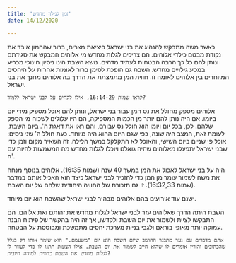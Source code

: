 ```yaml
---
title: 'זמן לגילוי מחדש'
date: 14/12/2020

---
```


כאשר משה מתבקש להנהיג את בני ישראל ביציאת מצרים, ברור שההמון איבד את נקודת מבטם כילדי אלוהים. הם צריכים לגלות מחדש מי אלוהים המבקש את סגידתם ונותן להם כל כך הרבה הבטחות לעתיד מדהים. נושא השבת הינו ניסיון חינוכי מכריע במסע גילויים מחדש. השבת גם הופכת לסימן ברור לאומות אחרות על היחסים המיוחדים בין אלוהים לאומה זו. חווית המן מתמצתת את הדרך בה אלוהים מחנך את בני ישראל.

`קראו שמות 16:14-29, אילו לקחים על לבני ישראל ללמוד?`

אלוהים מספק מחולל את נס המן עבור בני ישראל, ונותן להם אוכל מספיק מידי יום ביומו. אם היה נותן להם יותר מן הכמות המספיקה, הם היו עלולים לשכוח מי הספק שלהם. לכן, בכל יום ויומו הוא חולל נס עבורם, והם ראו את דאגת ה'. ביום השבת, לעומת זאת, המצב היה שונה, כפי שגם היום ההוא היה מיוחד. כעת חולל ה' שני ניסים: אוכל פי שניים ביום השישי, והאוכל לא התקלקל במשך הלילה. זה השאיר מקום וזמן כדי שבני ישראל יתפעלו מאלוהים שהיה גואלם ויוכלו לגלות מחדש מה המשמעות להיות עם ה'.

היה על בני ישראל לאכול את המן במשך 40  שנה (שמות 16:35). אלוהים בנוסף מנחה את משה לשמור עומר מן המן כדי להזכיר לבני ישראל כיצד הוא האכיל אותם במדבר (שמות 16:32,33). זו גם תזכורת של החוויה היחודית שלהם של יום השבת.

ישנם עוד אירועים בהם אלוהים מבהיר לבני ישראל שהשבת הוא יום מיוחד.

השבת היתה הדרך שאלוהים עזר לבני ישראל לגלות מחדש את זהותם ואת אלוהם. הם התבקשו לציית ולשמור את יום השבת ולקדשו, אך זה היה בהקשר של פיתוח הבנה עמוקה יותר מאופי בוראם ולגבי בניית מערכת יחסים מתמשכת ומבוססת על הבטחה.

`אתם מדברים עם נער מתבגר החושב שיום השבת הוא יום "משעמם." הוא שומר אותו רק בגלל שהכתובים והוריו אומרים לו שהוא חייב לשמור את יום השבת. אילו הצעות תתנו לו כדי לעזור לו לגלות מחדש את השבת כחווית למידה חיובית?`